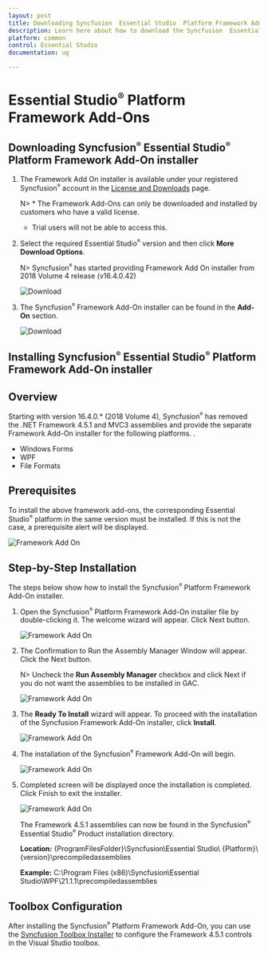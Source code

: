 ```yaml
---
layout: post
title: Downloading Syncfusion  Essential Studio  Platform Framework Add-On installer - Syncfusion
description: Learn here about how to download the Syncfusion  Essential Studio  Platform Framework Add-On installer from our Syncfusion  website with license.
platform: common
control: Essential Studio
documentation: ug

---
```



# Essential Studio<sup style="font-size:70%">&reg;</sup>  Platform Framework Add-Ons


## Downloading Syncfusion<sup style="font-size:70%">&reg;</sup>  Essential Studio<sup style="font-size:70%">&reg;</sup>  Platform Framework Add-On installer

1. The Framework Add On installer is available under your registered Syncfusion<sup style="font-size:70%">&reg;</sup>  account in the [License and Downloads](https://www.syncfusion.com/account/downloads) page.

   N> * The Framework Add-Ons can only be downloaded and installed by customers who have a valid license.
   * Trial users will not be able to access this.

2. Select the required Essential Studio<sup style="font-size:70%">&reg;</sup>  version and then click **More Download Options**.

   N> Syncfusion<sup style="font-size:70%">&reg;</sup>  has started providing Framework Add On installer from 2018 Volume 4 release (v16.4.0.42)

   ![Download](Framework-Add-On-images/FrameworkAddOn7.png)

3. The Syncfusion<sup style="font-size:70%">&reg;</sup>  Framework Add-On installer can be found in the **Add-On** section.

   ![Download](Framework-Add-On-images/FrameworkAddOn8.png)



## Installing Syncfusion<sup style="font-size:70%">&reg;</sup>  Essential Studio<sup style="font-size:70%">&reg;</sup>  Platform Framework Add-On installer

## Overview

Starting with version 16.4.0.* (2018 Volume 4), Syncfusion<sup style="font-size:70%">&reg;</sup>  has removed the .NET Framework 4.5.1 and MVC3 assemblies and provide the separate Framework Add-On installer for the following platforms. . 

* Windows Forms
* WPF
* File Formats


## Prerequisites

To install the above framework add-ons, the corresponding Essential Studio<sup style="font-size:70%">&reg;</sup>  platform in the same version must be installed. If this is not the case, a prerequisite alert will be displayed.

![Framework Add On](Framework-Add-On-images/FrameworkAddOn1.png)

## Step-by-Step Installation

The steps below show how to install the Syncfusion<sup style="font-size:70%">&reg;</sup>  Platform Framework Add-On installer.

1.	Open the Syncfusion<sup style="font-size:70%">&reg;</sup>  Platform Framework Add-On installer file by double-clicking it. The welcome wizard will appear. Click Next button.

    ![Framework Add On](Framework-Add-On-images/FrameworkAddOn2.png)

2.  The Confirmation to Run the Assembly Manager Window will appear. Click the Next button.

    N> Uncheck the **Run Assembly Manager** checkbox and click Next if you do not want the assemblies to be installed in GAC.

    ![Framework Add On](Framework-Add-On-images/FrameworkAddOn3.png)

3.  The **Ready To Install** wizard will appear. To proceed with the installation of the Syncfusion Framework Add-On installer, click **Install**.

    ![Framework Add On](Framework-Add-On-images/FrameworkAddOn4.png)

4.  The installation of the Syncfusion<sup style="font-size:70%">&reg;</sup>  Framework Add-On will begin.

    ![Framework Add On](Framework-Add-On-images/FrameworkAddOn5.png)

5.  Completed screen will be displayed once the installation is completed. Click Finish to exit the installer.
  
    ![Framework Add On](Framework-Add-On-images/FrameworkAddOn6.png)
	
    The Framework 4.5.1 assemblies can now be found in the Syncfusion<sup style="font-size:70%">&reg;</sup>  Essential Studio<sup style="font-size:70%">&reg;</sup>  Product installation directory.

    **Location:** {ProgramFilesFolder}\Syncfusion\Essential Studio\ {Platform}\ {version}\precompiledassemblies

    **Example:** C:\Program Files (x86)\Syncfusion\Essential Studio\WPF\21.1.1\precompiledassemblies

## Toolbox Configuration

After installing the Syncfusion<sup style="font-size:70%">&reg;</sup>  Platform Framework Add-On, you can use the [Syncfusion Toolbox Installer](https://help.syncfusion.com/common/essential-studio/utilities#for-wpf-windows-forms-and-aspnet-web-forms-platforms) to configure the Framework 4.5.1 controls in the Visual Studio toolbox.


